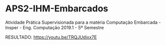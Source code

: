 # APS2-IHM-Embarcados
Atividade Prática Supervisionada para a matéria Computação Embarcada - Insper - Eng. Computação 2019.1 - 5º Semestre 

RESULTADO: 
https://youtu.be/TRQJUdixx7E
